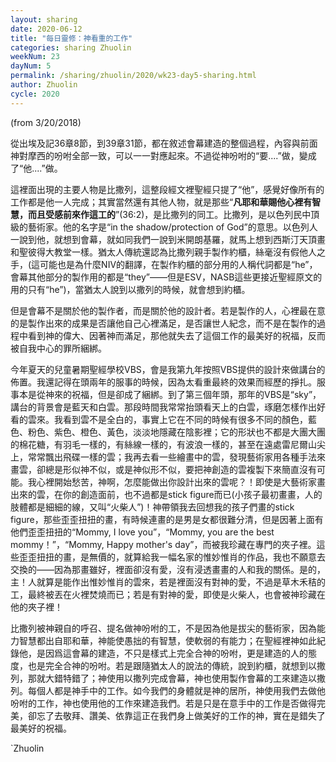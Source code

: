 ```yaml
---
layout: sharing
date: 2020-06-12
title: "每日靈修：神看重的工作"
categories: sharing Zhuolin
weekNum: 23
dayNum: 5
permalink: /sharing/zhuolin/2020/wk23-day5-sharing.html
author: Zhuolin
cycle: 2020
---
```

(from 3/20/2018)

從出埃及記36章8節，到39章31節，都在敘述會幕建造的整個過程，內容與前面神對摩西的吩咐全部一致，可以一一對應起來。不過從神吩咐的“要....”做，變成了“他....”做。  

這裡面出現的主要人物是比撒列，這整段經文裡聖經只提了“他”，感覺好像所有的工作都是他一人完成；其實當然還有其他人物，就是那些“**凡耶和華賜他心裡有智慧，而且受感前來作這工的**”(36:2)，是比撒列的同工。比撒列，是以色列民中頂級的藝術家。他的名字是“in the shadow/protection of God”的意思。以色列人一說到他，就想到會幕，就如同我們一說到米開朗基羅，就馬上想到西斯汀天頂畫和聖彼得大教堂一樣。猶太人傳統還認為比撒列親手製作約櫃，絲毫沒有假他人之手，(這可能也是為什麼NIV的翻譯，在製作約櫃的部分用的人稱代詞都是“he”，會幕其他部分的製作用的都是“they”——但是ESV，NASB這些更接近聖經原文的用的只有“he”)，當猶太人說到以撒列的時候，就會想到約櫃。  

但是會幕不是關於他的製作者，而是關於他的設計者。若是製作的人，心裡最在意的是製作出來的成果是否讓他自己心裡滿足，是否讓世人紀念，而不是在製作的過程中看到神的偉大、因著神而滿足，那他就失去了這個工作的最美好的祝福，反而被自我中心的罪所綑綁。  

今年夏天的兒童暑期聖經學校VBS，會是我第九年按照VBS提供的設計來做講台的佈置。我還記得在頭兩年的服事的時候，因為太看重最終的效果而經歷的掙扎。服事本是從神來的祝福，但是卻成了綑綁。到了第三個年頭，那年的VBS是“sky”，講台的背景會是藍天和白雲。那段時間我常常抬頭看天上的白雲，琢磨怎樣作出好看的雲來。我看到雲不是全白的，事實上它在不同的時候有很多不同的顏色，藍色、粉色、紫色、橙色、黃色，淡淡地隱藏在陰影裡；它的形狀也不都是大團大團的棉花糖，有羽毛一樣的，有絲線一樣的，有波浪一樣的，甚至在遠處雷尼爾山尖上，常常飄出飛碟一樣的雲；我再去看一些繪畫中的雲，發現藝術家用各種手法來畫雲，卻總是形似神不似，或是神似形不似，要把神創造的雲複製下來簡直沒有可能。我心裡開始愁苦，神啊，怎麼能做出你設計出來的雲呢？！即使是大藝術家畫出來的雲，在你的創造面前，也不過都是stick figure而已(小孩子最初畫畫，人的肢體都是細細的線，又叫“火柴人”)！神帶領我去回想我的孩子們畫的stick figure，那些歪歪扭扭的畫，有時候連畫的是男是女都很難分清，但是因著上面有他們歪歪扭扭的“Mommy, I love you”，“Mommy, you are the best mommy！”，“Mommy, Happy mother's day”，而被我珍藏在專門的夾子裡。這些歪歪扭扭的畫，是無價的，就算給我一幅名家的惟妙惟肖的作品，我也不願意去交換的——因為那畫雖好，裡面卻沒有愛，沒有浸透畫畫的人和我的關係。是的，主！人就算是能作出惟妙惟肖的雲來，若是裡面沒有對神的愛，不過是草木禾秸的工，最終被丟在火裡焚燒而已；若是有對神的愛，即使是火柴人，也會被神珍藏在他的夾子裡！  

比撒列被神親自的呼召、提名做神吩咐的工，不是因為他是拔尖的藝術家，因為能力智慧都出自耶和華，神能使愚拙的有智慧，使軟弱的有能力；在聖經裡神如此紀錄他，是因爲這會幕的建造，不只是樣式上完全合神的吩咐，更是建造的人的態度，也是完全合神的吩咐。若是跟隨猶太人的說法的傳統，說到約櫃，就想到以撒列，那就大錯特錯了；神使用以撒列完成會幕，神也使用製作會幕的工來建造以撒列。每個人都是神手中的工作。如今我們的身體就是神的居所，神使用我們去做他吩咐的工作，神也使用他的工作來建造我們。若是只是在意手中的工作是否做得完美，卻忘了去敬拜、讚美、依靠這正在我們身上做美好的工作的神，實在是錯失了最美好的祝福。  

`Zhuolin  


